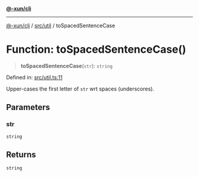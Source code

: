 [**@-xun/cli**](../../../README.md)

***

[@-xun/cli](../../../README.md) / [src/util](../README.md) / toSpacedSentenceCase

# Function: toSpacedSentenceCase()

> **toSpacedSentenceCase**(`str`): `string`

Defined in: [src/util.ts:11](https://github.com/Xunnamius/cli-utils/blob/db90a9246019c35815e35a939ad044a617c9f935/src/util.ts#L11)

Upper-cases the first letter of `str` wrt spaces (underscores).

## Parameters

### str

`string`

## Returns

`string`
